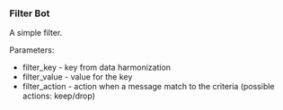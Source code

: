 ### Filter Bot

A simple filter.

Parameters:
* filter_key - key from data harmonization
* filter_value - value for the key
* filter_action - action when a message match to the criteria (possible actions: keep/drop)
